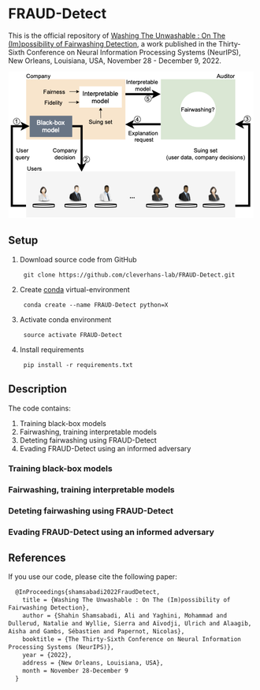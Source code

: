 # FRAUD-Detect

This is the official repository of [Washing The Unwashable : On The (Im)possibility of Fairwashing Detection](https://nips.cc/Conferences/2022/Schedule?showEvent=54741), a work published in the Thirty-Sixth Conference on Neural Information Processing Systems (NeurIPS), New Orleans, Louisiana, USA, November 28 - December 9, 2022.<br>


![BlockDiagram](FRAUD-Detect.png)

## Setup
1. Download source code from GitHub
   ```
    git clone https://github.com/cleverhans-lab/FRAUD-Detect.git 
   ```
2. Create [conda](https://docs.conda.io/en/latest/miniconda.html) virtual-environment
   ```
    conda create --name FRAUD-Detect python=X
   ```
3. Activate conda environment
   ```
    source activate FRAUD-Detect
   ```
4. Install requirements
   ```
    pip install -r requirements.txt
   ```
 
## Description
The code contains: 
1. Training black-box models
2. Fairwashing, training interpretable models
3. Deteting fairwashing using FRAUD-Detect
4. Evading FRAUD-Detect using an informed adversary


### Training black-box models


### Fairwashing, training interpretable models


### Deteting fairwashing using FRAUD-Detect


### Evading FRAUD-Detect using an informed adversary





## References
If you use our code, please cite the following paper:

      @InProceedings{shamsabadi2022FraudDetect,
        title = {Washing The Unwashable : On The (Im)possibility of Fairwashing Detection},
        author = {Shahin Shamsabadi, Ali and Yaghini, Mohammad and Dullerud, Natalie and Wyllie, Sierra and Aïvodji, Ulrich and Alaagib, Aisha and Gambs, Sébastien and Papernot, Nicolas},
        booktitle = {The Thirty-Sixth Conference on Neural Information Processing Systems (NeurIPS)},
        year = {2022},
        address = {New Orleans, Louisiana, USA},
        month = November 28-December 9
      }

 
